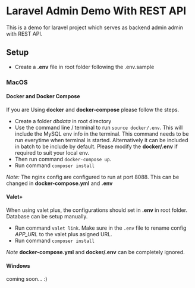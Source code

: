 # Laravel Admin Demo With REST API

This is a demo for laravel project which serves as backend admin admin with REST API.

## Setup

- Create a **.env** file in root folder following the .env.sample

### MacOS

#### Docker and Docker Compose

If you are Using **docker** and **docker-compose** please follow the steps.

- Create a folder *dbdata* in root directory
- Use the command line / terminal to run `source docker/.env`. This will include the MySQL env info in the terminal. This command needs to be run everytime when terminal is started. Alternatively it can be included in batch to be include by default. Please modify the **docker/.env** if required to suit your local env.
- Then run command `docker-compose up`.
- Run command `composer install`

*Note:* The nginx config are configured to run at port 8088. This can be changed in **docker-compose.yml** and **.env**

#### Valet+

When using valet plus, the configurations should set in **.env** in root folder. Database can be setup manually.

- Run command `valet link`. Make sure in the `.env` file to rename config *APP_URL* to the valet plus asigned URL.
- Run command `composer install`

*Note* **docker-compose.yml** and **docker/.env** can be completely ignored.

#### Windows

coming soon... :)